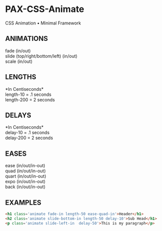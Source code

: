 <h1>PAX-CSS-Animate</h1>
<p>CSS Animation • Minimal Framework</p>

<h2>ANIMATIONS</h2>
fade (in/out)<br />
slide (top/right/bottom/left) (in/out)<br />
scale (in/out)<br />

<h2>LENGTHS</h2>
*In Centiseconds*<br />
length-10 = .1 seconds<br />
length-200 = 2 seconds<br />

<h2>DELAYS</h2>
*In Centiseconds*<br />
delay-10 = .1 seconds<br />
delay-200 = 2 seconds<br />

<h2>EASES</h2>
ease (in/out/in-out)<br />
quad (in/out/in-out)<br />
quart (in/out/in-out)<br />
expo (in/out/in-out)<br />
back  (in/out/in-out)<br />

<h2>EXAMPLES</h2>

```html
<h1 class='animate fade-in length-50 ease-quad-in'>Header</h1>
<h2 class='animate slide-bottom-in length-50 delay-10'>Sub Head</h1>
<p class='animate slide-left-in  delay-50'>This is my paragraph</p>
```

